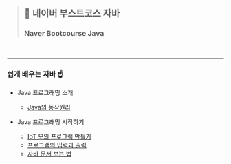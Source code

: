 <br>

> ## 🌟 네이버 부스트코스 자바
> ### Naver Bootcourse Java


<br>

___


### 쉽게 배우는 자바 ☝️
- Java 프로그래밍 소개
  - <a href="https://velog.io/@yulim2/%EC%89%BD%EA%B2%8C-%EB%B0%B0%EC%9A%B0%EB%8A%94-%EC%9E%90%EB%B0%94-Java%EC%9D%98-%EB%8F%99%EC%9E%91%EC%9B%90%EB%A6%AC">Java의 동작원리</a>

- Java 프로그래밍 시작하기
  - <a href="https://velog.io/@yulim2/%EC%89%BD%EA%B2%8C-%EB%B0%B0%EC%9A%B0%EB%8A%94-%EC%9E%90%EB%B0%94-IoT-%EB%AA%A8%EC%9D%98-%ED%94%84%EB%A1%9C%EA%B7%B8%EB%9E%A8-%EB%A7%8C%EB%93%A4%EA%B8%B0">IoT 모의 프로그램 만들기 </a>
  - <a href="https://velog.io/@yulim2/%EC%89%BD%EA%B2%8C-%EB%B0%B0%EC%9A%B0%EB%8A%94-%EC%9E%90%EB%B0%94-%ED%94%84%EB%A1%9C%EA%B7%B8%EB%9E%A8%EC%9D%98-%EC%9E%85%EB%A0%A5%EA%B3%BC-%EC%B6%9C%EB%A0%A5">프로그램의 입력과 출력 </a> 
  - <a href="https://velog.io/@yulim2/%EC%89%BD%EA%B2%8C-%EB%B0%B0%EC%9A%B0%EB%8A%94-%EC%9E%90%EB%B0%94-%EC%9E%90%EB%B0%94-%EB%AC%B8%EC%84%9C-%EB%B3%B4%EB%8A%94-%EB%B2%95">자바 문서 보는 법 </a>

